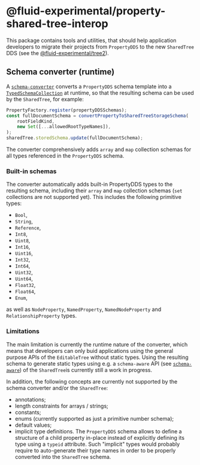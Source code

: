 # @fluid-experimental/property-shared-tree-interop

This package contains tools and utilities, that should help application developers to migrate their projects
from `PropertyDDS` to the new `SharedTree` DDS (see the
[@fluid-experimental/tree2](https://github.com/microsoft/FluidFramework/blob/main/experimental/dds/tree2/README.md)).

## Schema converter (runtime)

A [`schema-converter`](./src/schemaConverter.ts) converts a `PropertyDDS` schema template into a [`TypedSchemaCollection`](https://github.com/microsoft/FluidFramework/blob/main/experimental/dds/tree2/src/feature-libraries/modular-schema/typedSchema/schemaBuilder.ts) at runtime, so that the resulting schema can be used by the `SharedTree`, for example:

```ts
PropertyFactory.register(propertyDDSSchemas);
const fullDocumentSchema = convertPropertyToSharedTreeStorageSchema(
	rootFieldKind,
	new Set([...allowedRootTypeNames]),
);
sharedTree.storedSchema.update(fullDocumentSchema);
```

The converter comprehensively adds `array` and `map` collection schemas for all types referenced in the `PropertyDDS` schema.

### Built-in schemas

The converter automatically adds built-in PropertyDDS types to the resulting schema,
including their `array` and `map` collection schemas (`set` collections are not supported yet).
This includes the following primitive types:

-   `Bool`,
-   `String`,
-   `Reference`,
-   `Int8`,
-   `Uint8`,
-   `Int16`,
-   `Uint16`,
-   `Int32`,
-   `Int64`,
-   `Uint32`,
-   `Uint64`,
-   `Float32`,
-   `Float64`,
-   `Enum`,

as well as `NodeProperty`, `NamedProperty`, `NamedNodeProperty` and `RelationshipProperty` types.

### Limitations

The main limitation is currently the runtime nature of the converter, which means that developers can only buid applications using the general purpose APIs of the `EditableTree` without static types. Using the resulting schema to generate static types using e.g. a `schema-aware` API (see [`schema-aware`](https://github.com/microsoft/FluidFramework/blob/main/experimental/dds/tree2/src/feature-libraries/schema-aware/README.md)) of the `SharedTree`is currently still a work in progress.

In addition, the following concepts are currently not supported by the schema converter and/or the `SharedTree`:

-   annotations;
-   length constraints for arrays / strings;
-   constants;
-   enums (currently supported as just a primitive number schema);
-   default values;
-   implicit type definitions. The `PropertyDDS` schema allows to define a structure of a child property in-place instead of explicitly defining its type using a `typeid` attribute. Such "implicit" types would probably require to auto-generate their type names in order to be properly converted into the `SharedTree` schema.
